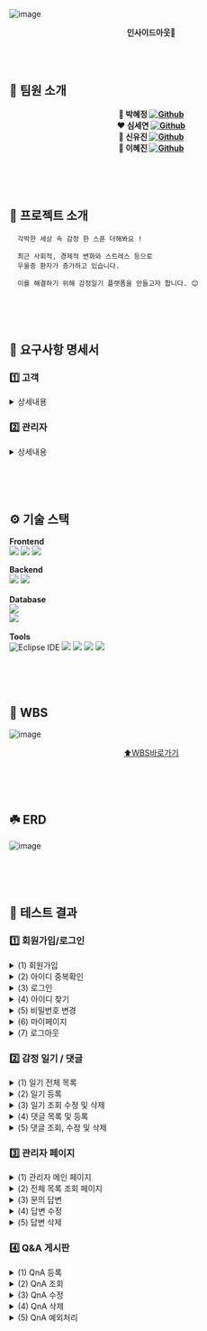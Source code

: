 ![image](https://github.com/user-attachments/assets/70621949-b091-4097-b4a5-a466ae590497)
<div align=center>
  
  **인사이드아웃🌈**
</div>

<br><br>
## 👥 팀원 소개
<div align=center>
  
  **💙 박혜정 [![Github](https://img.shields.io/badge/Github-Link-1f425f.svg)](https://github.com/bibiana1202)**<br>
  **❤️ 심세연 [![Github](https://img.shields.io/badge/Github-Link-1f425f.svg)](https://github.com/seyeonsim)**<br>
  **💛 신유진 [![Github](https://img.shields.io/badge/Github-Link-1f425f.svg)](https://github.com/newneeew)**<br>
  **💚 이혜진 [![Github](https://img.shields.io/badge/Github-Link-1f425f.svg)](https://github.com/hjin111)**<br>
</div>
<br><br><br>

## 🌱 프로젝트 소개
```
  각박한 세상 속 감정 한 스푼 더해봐요 !

  최근 사회적, 경제적 변화와 스트레스 등으로
  우울증 환자가 증가하고 있습니다.

  이를 해결하기 위해 감정일기 플랫폼을 만들고자 합니다. 😊

```
<br><br><br>
## 📢 요구사항 명세서

### 1️⃣ 고객 
<details>
  <summary> 상세내용 </summary>
  
 - 회원관련<br>
  (1) 새로운 고객은 회원가입을 할 수 있다.<br>
  (2) 회원은 본인의 정보를 조회할 수 있다.<br>
  (3) 회원은 본인의 정보(비밀번호)를 수정할 수 있다.<br>
  (4) 회원은 탈퇴를 할 수 있다.<br>
<br>

 - 일기관련<br>
  (1) 회원은 월별로 일기 목록을 조회할 수 있다.<br>
  (2) 회원은 원하는 일자의 일기를 조회할 수 있다.<br>
  (3) 회원은 일기를 등록 할 수 있다. <br>
  (4) 회원은 일기를 수정 할 수 있다.<br>
  (5) 회원은 일기를 삭제 할 수 있다.<br>
<br>

- Q&A 게시판<br>
  (1) 회원은 Q&A를 통해 문의할 수 있다.<br>
  (2) 회원은 자신이 작성한 Q&A를 조회할 수 있다.<br>
  (3) 회원은 자신이 작성한 Q&A를 수정할 수 있다.<br>
  (4) 회원은 자신이 작성한 Q&A를 삭제할 수 있다.<br>
  (5) 회원은 자신이 작성한 Q&A의 답변에 대한 관리자의 알림을 받을 수 있다.<br>
</details>


### 2️⃣ 관리자 

<details>
  <summary> 상세내용 </summary>
  
 - 회원 관리 <br>
  (1) 관리자는 회원 목록 조회할 수 있다.<br>
  (2) 관리자는 회원들의 7일간 날짜별 작성된 일기 개수를 조회 할수 있다.<br>
<br>

 -  세부 관리자 권한 <br>
  (1) 관리자는 관리자 프로필로 관리자 확인이 가능하다. <br>
<br>

- 관리자 권한으로 QnA 관리  <br>
  (1) 관리자는 답변 필요 문의 목록 조회할 수 있다.<br>
  (2) 관리자는 특정 문의 내용 상세 조회할 수 있다.<br>
  (3) 관리자는 특정 문의 답변 조회할 수 있다.<br>
  (4) 관리자는 특정 문의 답변 수정할 수 있다.<br>
  (5) 관리자는 특정 문의 답변 삭제할 수 있다.<br>

</details>

<br><br><br>

## ⚙️ 기술 스택

**Frontend**<br>
<img src="https://img.shields.io/badge/html-E34F26?style=for-the-badge&logo=html5&logoColor=white">
<img src="https://img.shields.io/badge/css-1572B6?style=for-the-badge&logo=css3&logoColor=white">
<img src="https://img.shields.io/badge/javascript-F7DF1E?style=for-the-badge&logo=javascript&logoColor=black">
<br>

**Backend**<br>
<img src="https://img.shields.io/badge/Java-007396?style=for-the-badge&logo=Java&logoColor=white"> 
<img src="https://img.shields.io/badge/Spring-6DB33F?style=for-the-badge&logo=Spring&logoColor=white">
<br><br>
**Database**<br>
<img src="https://img.shields.io/badge/oracle-F80000?style=for-the-badge&logo=oracle&logoColor=white">  
<img src="https://img.shields.io/badge/MyBatis-000000?style=for-the-badge&logo=MyBatis&logoColor=white"> 
<br><br>
**Tools**<br>
![Eclipse IDE](https://img.shields.io/badge/Eclipse%20IDE-2C2255.svg?&style=for-the-badge&logo=Eclipse%20IDE&logoColor=white)
<img src="https://img.shields.io/badge/Postman-FF6C37?style=for-the-badge&logo=postman&logoColor=white">
<img src="https://img.shields.io/badge/git-F05032?style=for-the-badge&logo=git&logoColor=white">
<img src="https://img.shields.io/badge/github-181717?style=for-the-badge&logo=github&logoColor=white">
<img src="https://img.shields.io/badge/Notion-black?style=for-the-badge&logo=Notion&logoColor=white"/>


<br><br><br>

## 🌵 WBS
![image](https://github.com/user-attachments/assets/b62cbf6f-c7f1-4a00-aa94-06701a09f7af)

<div align=center>

  [⬆️WBS바로가기](https://docs.google.com/spreadsheets/d/1X0fafalLJS0A_FwmI4IMyJMZsv2F3uoe/edit?usp=sharing&ouid=106399302288862850251&rtpof=true&sd=true)
</div>
<br><br><br>

## ☘️ ERD
![image](https://github.com/user-attachments/assets/db16a88c-34f4-4a73-a77b-285334358f28)

<br><br><br> 

## 🧪 테스트 결과 
### 1️⃣ 회원가입/로그인
<details>
  <summary>(1) 회원가입</summary>
    <br>
  * 회원가입 <br> 
    <img src="https://github.com/user-attachments/assets/f8c0234f-6ca1-41df-b847-a81a5ac1df93" width=700>
    <br><br>
</details>

<details>
  <summary>(2) 아이디 중복확인</summary>
  <br>
  * 아이디 중복확인 <br>  
    <img src="https://github.com/user-attachments/assets/2f0a6a8a-8d05-40b1-8e9f-2a0655efbf9e" width=700>
    <br><br>
</details>

<details>  
  <summary>(3) 로그인</summary>
  <br>
 * 로그인 <br>  
  <img src="https://github.com/user-attachments/assets/60822ab3-5249-44de-a25e-4710b6a2cb6d" width=700>
    <br><br>
</details>

<details>
  <summary>(4) 아이디 찾기</summary>
  <br>
  * 아이디 찾기 <br> 
  <img src="https://github.com/user-attachments/assets/8eb81e75-2147-48b0-b60e-35b18fff8738" width=700>
  <br><br>
</details>

<details>
  <summary>(5) 비밀번호 변경</summary>
  <br>
  * 비밀번호 변경 <br> 
  <img src="https://github.com/user-attachments/assets/06f1461d-fc7e-4e7b-9312-f2a9d4a25e70" width=700>
  <br><br>
</details>

<details>
  <summary>(6) 마이페이지</summary>
  <br>
  * 사용자 정보 조회 <br> 
  <img src="https://github.com/user-attachments/assets/95f0fa83-c7c6-4762-917a-cedec9f9fa84" width=700>
  <br><br>
  <br>
  * 사용자 정보 수정 <br> 
  <img src="https://github.com/user-attachments/assets/0065cce3-c871-46c0-a6dd-c6ff1cebbc2b" width=700>
  <br><br>
  <br>
  * 사용자 계정 삭제 <br> 
  <img src="https://github.com/user-attachments/assets/5813b474-9f66-486e-821e-e722e8726a3f" width=700>
  <br><br>
</details>

<details>
  <summary>(7) 로그아웃</summary>
  <br>
  * 로그아웃<br>
  <img src="https://github.com/user-attachments/assets/1a37904e-12a8-4dce-868c-d78e0c4ce900" width=700>
  <br><br>
</details>


### 2️⃣ 감정 일기 / 댓글
<details>
  <summary>(1) 일기 전체 목록 </summary>
  <br>
  
  * 월 별로 작성한 일기 목록들을 달력 형태로 조회<br>
  <img src="https://github.com/user-attachments/assets/880f6a50-0ded-44fa-b768-7501104d5198" width=700>
    <br><br>

</details>
<details>
  <summary>(2) 일기 등록 </summary>
  <br>
  
  * 등록일 기준으로 제목, 내용, 감정 등록<br>
  <img src="https://github.com/user-attachments/assets/ff7ccf50-f85a-48f8-add4-04a8c7202d0b" width=700>
  <br><br>
  
  * 달력에 일별 나타나는 내용<br>
  <img src="https://github.com/user-attachments/assets/1cfc8ba7-9d76-4959-8f41-5189c61fdc3e" width=700>
  <br><br>
  
</details>
<details>
  <summary>(3) 일기 조회 수정 및 삭제 </summary>
  <br>
  
  * 일기의 제목, 내용, 감정을 수정, 일기 삭제 <br>
  <img src="https://github.com/user-attachments/assets/0d430f34-855b-43cc-ab9e-7c1b415f2694" width=700>
    <br><br>
</details>


<details>
  <summary>(4) 댓글 목록 및 등록 </summary>
  <br>
  
  * 일기의 댓글 목록, 댓글 등록 <br>
  <img src="https://github.com/user-attachments/assets/2a9fb667-babd-4bb8-882f-d7b535672733" width=700>
    <br><br>
</details>

<details>
  <summary>(5) 댓글 조회, 수정 및 삭제 </summary>
  <br>
  
  * 댓글 조회, 수정 및 삭제 <br>
  <img src="https://github.com/user-attachments/assets/70dc75b4-5069-4081-8f3e-71dfdf59035c" width=700>
    <br><br>
</details>


### 3️⃣ 관리자 페이지 
<details>
  <summary>(1) 관리자 메인 페이지 </summary>
  <br>

  * 관리자 메인 페이지
   <img src="https://github.com/user-attachments/assets/437db41d-ca91-40d9-aeed-8058a37f11ce" width=700>
    <br><br>

</details>
<details>
  <summary>(2) 전체 목록 조회 페이지 </summary>
  <br>
  
  * 전체 목록 조회 페이지 <br>
  <img src="https://github.com/user-attachments/assets/cd1f4853-4dbb-4bc9-bcfc-36aa5cb0e563" width=700>
    <br><br>

</details>
<details>
  <summary>(3) 문의 답변 </summary>
  <br>
  
  * 문의 답변<br>
  <img src="https://github.com/user-attachments/assets/7c1f3c31-a9ad-4a97-a875-e47b1e8ffadb" width=700>
    <br><br>
    
</details>
<details>
  <summary>(4) 답변 수정 </summary>
  <br>
  
  * 답변 수정<br>
  <img src="https://github.com/user-attachments/assets/62247e63-76d0-4004-9b00-3250d195308f" width=700>
    <br><br>
</details>

<details>
  <summary>(5) 답변 삭제 </summary>
  <br>
  
  * 답변 삭제<br>
  <img src="https://github.com/user-attachments/assets/39bd67a0-5aa6-4ad2-b790-c505f67743ce" width=700>
    <br><br>
</details>

### 4️⃣ Q&A 게시판  

<details>
  <summary>(1) QnA 등록 </summary>
  <br>

  * 🖥️ 화면 
  <img src="https://github.com/user-attachments/assets/fdc58a3c-cc02-4e80-bf87-42c7bca5df4c" width=700>  
</details>


<details>
  <summary>(2) QnA 조회 </summary>
  <br>

  * 🖥️ 화면 
  <img src="https://github.com/user-attachments/assets/15b0b409-b6c8-44f2-b1c3-62c174317d09" width=700>

  
  * 🖥️ 화면 
  <img src="https://github.com/user-attachments/assets/bb1cd8e7-99c9-4454-bcb5-e33ab25685a1" width=700>
</details>

<details>
  <summary>(3) QnA 수정 </summary>
  <br>

  * 🖥️ 화면 
  <img src="https://github.com/user-attachments/assets/bc5e11cd-0491-47f6-b3fc-42ceff2629e5" width=700>  
</details>

<details>
  <summary>(4) QnA 삭제 </summary>
  <br>

  * 🖥️ 화면 
  <img src="https://github.com/user-attachments/assets/be79c8f1-56a9-4c1d-abbc-a262c6fb8dbe" width=700>  
</details>

<details>
  <summary>(5) QnA 예외처리 </summary>
  <br>

  * 🖥️ 화면 
  <img src="https://github.com/user-attachments/assets/c9e59a6d-8b65-4d26-bc97-0ded06de0c45" width=700>  
</details>


